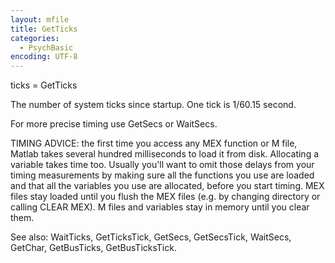 ```yaml
---
layout: mfile
title: GetTicks
categories:
  - PsychBasic
encoding: UTF-8
---
```


ticks = GetTicks

The number of system ticks since startup. One tick is 1/60.15 second.

For more precise timing use GetSecs or WaitSecs.

TIMING ADVICE: the first time you access any MEX function or M file,
Matlab takes several hundred milliseconds to load it from disk.
Allocating a variable takes time too. Usually you'll want to omit
those delays from your timing measurements by making sure all the
functions you use are loaded and that all the variables you use are
allocated, before you start timing. MEX files stay loaded until you
flush the MEX files (e.g. by changing directory or calling CLEAR
MEX). M files and variables stay in memory until you clear them.

See also: WaitTicks, GetTicksTick, GetSecs, GetSecsTick, WaitSecs, GetChar, GetBusTicks, GetBusTicksTick.